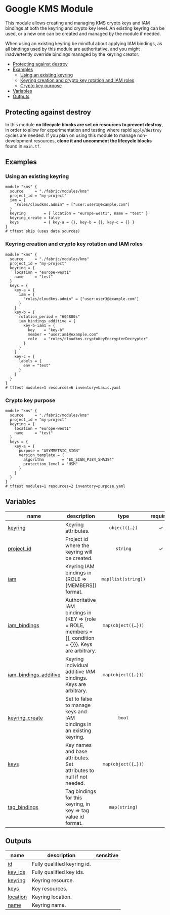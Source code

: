 # Google KMS Module

This module allows creating and managing KMS crypto keys and IAM bindings at both the keyring and crypto key level. An existing keyring can be used, or a new one can be created and managed by the module if needed.

When using an existing keyring be mindful about applying IAM bindings, as all bindings used by this module are authoritative, and you might inadvertently override bindings managed by the keyring creator.

<!-- BEGIN TOC -->
- [Protecting against destroy](#protecting-against-destroy)
- [Examples](#examples)
  - [Using an existing keyring](#using-an-existing-keyring)
  - [Keyring creation and crypto key rotation and IAM roles](#keyring-creation-and-crypto-key-rotation-and-iam-roles)
  - [Crypto key purpose](#crypto-key-purpose)
- [Variables](#variables)
- [Outputs](#outputs)
<!-- END TOC -->

## Protecting against destroy

In this module **no lifecycle blocks are set on resources to prevent destroy**, in order to allow for experimentation and testing where rapid `apply`/`destroy` cycles are needed. If you plan on using this module to manage non-development resources, **clone it and uncomment the lifecycle blocks** found in `main.tf`.

## Examples

### Using an existing keyring

```hcl
module "kms" {
  source     = "./fabric/modules/kms"
  project_id = "my-project"
  iam = {
    "roles/cloudkms.admin" = ["user:user1@example.com"]
  }
  keyring        = { location = "europe-west1", name = "test" }
  keyring_create = false
  keys           = { key-a = {}, key-b = {}, key-c = {} }
}
# tftest skip (uses data sources)
```

### Keyring creation and crypto key rotation and IAM roles

```hcl
module "kms" {
  source     = "./fabric/modules/kms"
  project_id = "my-project"
  keyring = {
    location = "europe-west1"
    name     = "test"
  }
  keys = {
    key-a = {
      iam = {
        "roles/cloudkms.admin" = ["user:user3@example.com"]
      }
    }
    key-b = {
      rotation_period = "604800s"
      iam_bindings_additive = {
        key-b-iam1 = {
          key    = "key-b"
          member = "user:am1@example.com"
          role   = "roles/cloudkms.cryptoKeyEncrypterDecrypter"
        }
      }
    }
    key-c = {
      labels = {
        env = "test"
      }
    }
  }
}
# tftest modules=1 resources=6 inventory=basic.yaml
```

### Crypto key purpose

```hcl
module "kms" {
  source     = "./fabric/modules/kms"
  project_id = "my-project"
  keyring = {
    location = "europe-west1"
    name     = "test"
  }
  keys = {
    key-a = {
      purpose = "ASYMMETRIC_SIGN"
      version_template = {
        algorithm        = "EC_SIGN_P384_SHA384"
        protection_level = "HSM"
      }
    }
  }
}
# tftest modules=1 resources=2 inventory=purpose.yaml
```
<!-- BEGIN TFDOC -->
## Variables

| name | description | type | required | default |
|---|---|:---:|:---:|:---:|
| [keyring](variables.tf#L53) | Keyring attributes. | <code title="object&#40;&#123;&#10;  location &#61; string&#10;  name     &#61; string&#10;&#125;&#41;">object&#40;&#123;&#8230;&#125;&#41;</code> | ✓ |  |
| [project_id](variables.tf#L102) | Project id where the keyring will be created. | <code>string</code> | ✓ |  |
| [iam](variables.tf#L17) | Keyring IAM bindings in {ROLE => [MEMBERS]} format. | <code>map&#40;list&#40;string&#41;&#41;</code> |  | <code>&#123;&#125;</code> |
| [iam_bindings](variables.tf#L23) | Authoritative IAM bindings in {KEY => {role = ROLE, members = [], condition = {}}}. Keys are arbitrary. | <code title="map&#40;object&#40;&#123;&#10;  members &#61; list&#40;string&#41;&#10;  role    &#61; string&#10;  condition &#61; optional&#40;object&#40;&#123;&#10;    expression  &#61; string&#10;    title       &#61; string&#10;    description &#61; optional&#40;string&#41;&#10;  &#125;&#41;&#41;&#10;&#125;&#41;&#41;">map&#40;object&#40;&#123;&#8230;&#125;&#41;&#41;</code> |  | <code>&#123;&#125;</code> |
| [iam_bindings_additive](variables.tf#L38) | Keyring individual additive IAM bindings. Keys are arbitrary. | <code title="map&#40;object&#40;&#123;&#10;  member &#61; string&#10;  role   &#61; string&#10;  condition &#61; optional&#40;object&#40;&#123;&#10;    expression  &#61; string&#10;    title       &#61; string&#10;    description &#61; optional&#40;string&#41;&#10;  &#125;&#41;&#41;&#10;&#125;&#41;&#41;">map&#40;object&#40;&#123;&#8230;&#125;&#41;&#41;</code> |  | <code>&#123;&#125;</code> |
| [keyring_create](variables.tf#L61) | Set to false to manage keys and IAM bindings in an existing keyring. | <code>bool</code> |  | <code>true</code> |
| [keys](variables.tf#L67) | Key names and base attributes. Set attributes to null if not needed. | <code title="map&#40;object&#40;&#123;&#10;  rotation_period               &#61; optional&#40;string&#41;&#10;  labels                        &#61; optional&#40;map&#40;string&#41;&#41;&#10;  purpose                       &#61; optional&#40;string, &#34;ENCRYPT_DECRYPT&#34;&#41;&#10;  skip_initial_version_creation &#61; optional&#40;bool, false&#41;&#10;  version_template &#61; optional&#40;object&#40;&#123;&#10;    algorithm        &#61; string&#10;    protection_level &#61; optional&#40;string, &#34;SOFTWARE&#34;&#41;&#10;  &#125;&#41;&#41;&#10;&#10;&#10;  iam &#61; optional&#40;map&#40;list&#40;string&#41;&#41;, &#123;&#125;&#41;&#10;  iam_bindings &#61; optional&#40;map&#40;object&#40;&#123;&#10;    members &#61; list&#40;string&#41;&#10;    condition &#61; optional&#40;object&#40;&#123;&#10;      expression  &#61; string&#10;      title       &#61; string&#10;      description &#61; optional&#40;string&#41;&#10;    &#125;&#41;&#41;&#10;  &#125;&#41;&#41;, &#123;&#125;&#41;&#10;  iam_bindings_additive &#61; optional&#40;map&#40;object&#40;&#123;&#10;    member &#61; string&#10;    role   &#61; string&#10;    condition &#61; optional&#40;object&#40;&#123;&#10;      expression  &#61; string&#10;      title       &#61; string&#10;      description &#61; optional&#40;string&#41;&#10;    &#125;&#41;&#41;&#10;  &#125;&#41;&#41;, &#123;&#125;&#41;&#10;&#125;&#41;&#41;">map&#40;object&#40;&#123;&#8230;&#125;&#41;&#41;</code> |  | <code>&#123;&#125;</code> |
| [tag_bindings](variables.tf#L107) | Tag bindings for this keyring, in key => tag value id format. | <code>map&#40;string&#41;</code> |  | <code>&#123;&#125;</code> |

## Outputs

| name | description | sensitive |
|---|---|:---:|
| [id](outputs.tf#L17) | Fully qualified keyring id. |  |
| [key_ids](outputs.tf#L26) | Fully qualified key ids. |  |
| [keyring](outputs.tf#L38) | Keyring resource. |  |
| [keys](outputs.tf#L47) | Key resources. |  |
| [location](outputs.tf#L56) | Keyring location. |  |
| [name](outputs.tf#L65) | Keyring name. |  |
<!-- END TFDOC -->
